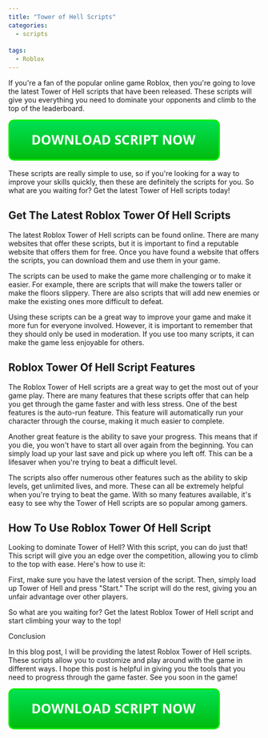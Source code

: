 ```yaml
---
title: "Tower of Hell Scripts"
categories:
  - scripts
  
tags:
  - Roblox
---
```


If you're a fan of the popular online game Roblox, then you're going to love the latest Tower of Hell scripts that have been released. These scripts will give you everything you need to dominate your opponents and climb to the top of the leaderboard.

[![script button](https://github.com/robloxpaste/robloxpaste.github.io/blob/main/script_button.png?raw=true)](https://rbxpaste.com/latest-script)


These scripts are really simple to use, so if you're looking for a way to improve your skills quickly, then these are definitely the scripts for you. So what are you waiting for? Get the latest Tower of Hell scripts today!

## Get The Latest Roblox Tower Of Hell Scripts
The latest Roblox Tower of Hell scripts can be found online. There are many websites that offer these scripts, but it is important to find a reputable website that offers them for free. Once you have found a website that offers the scripts, you can download them and use them in your game.

The scripts can be used to make the game more challenging or to make it easier. For example, there are scripts that will make the towers taller or make the floors slippery. There are also scripts that will add new enemies or make the existing ones more difficult to defeat.

Using these scripts can be a great way to improve your game and make it more fun for everyone involved. However, it is important to remember that they should only be used in moderation. If you use too many scripts, it can make the game less enjoyable for others.

## Roblox Tower Of Hell Script Features

The Roblox Tower of Hell scripts are a great way to get the most out of your game play. There are many features that these scripts offer that can help you get through the game faster and with less stress. One of the best features is the auto-run feature. This feature will automatically run your character through the course, making it much easier to complete.

Another great feature is the ability to save your progress. This means that if you die, you won't have to start all over again from the beginning. You can simply load up your last save and pick up where you left off. This can be a lifesaver when you're trying to beat a difficult level.

The scripts also offer numerous other features such as the ability to skip levels, get unlimited lives, and more. These can all be extremely helpful when you're trying to beat the game. With so many features available, it's easy to see why the Tower of Hell scripts are so popular among gamers.

## How To Use Roblox Tower Of Hell Script

Looking to dominate Tower of Hell? With this script, you can do just that! This script will give you an edge over the competition, allowing you to climb to the top with ease. Here's how to use it:

First, make sure you have the latest version of the script. Then, simply load up Tower of Hell and press "Start." The script will do the rest, giving you an unfair advantage over other players.

So what are you waiting for? Get the latest Roblox Tower of Hell script and start climbing your way to the top!

Conclusion


In this blog post, I will be providing the latest Roblox Tower of Hell scripts. These scripts allow you to customize and play around with the game in different ways. I hope this post is helpful in giving you the tools that you need to progress through the game faster. See you soon in the game!

[![script button](https://github.com/robloxpaste/robloxpaste.github.io/blob/main/script_button.png?raw=true)](https://rbxpaste.com/latest-script)